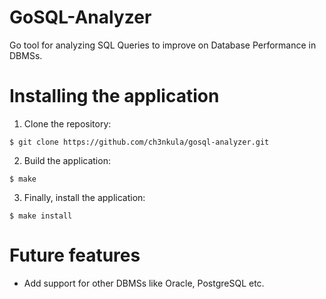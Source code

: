 # GoSQL-Analyzer

Go tool for analyzing SQL Queries to improve on Database Performance in DBMSs.



# Installing the application

1. Clone the repository:

```shell
$ git clone https://github.com/ch3nkula/gosql-analyzer.git
```

2. Build the application:

```shell
$ make
```

3. Finally, install the application:

```shell
$ make install
```



# Future features

* Add support for other DBMSs like Oracle, PostgreSQL etc.
